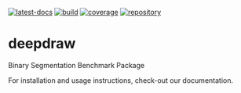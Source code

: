 <!--
SPDX-FileCopyrightText: Copyright © 2023 Idiap Research Institute <contact@idiap.ch>
SPDX-FileContributor: Tim Laibacher <tim.laibacher@idiap.ch>

SPDX-License-Identifier: GPL-3.0-or-later
-->

[![latest-docs](https://img.shields.io/badge/docs-latest-orange.svg)](https://www.idiap.ch/software/biosignal/docs/biosignal/software/deepdraw/main/sphinx/index.html)
[![build](https://gitlab.idiap.ch/biosignal/software/deepdraw/badges/main/pipeline.svg)](https://gitlab.idiap.ch/biosignal/software/deepdraw/commits/main)
[![coverage](https://gitlab.idiap.ch/biosignal/software/deepdraw/badges/main/coverage.svg)](https://www.idiap.ch/software/biosignal/docs/biosignal/software/deepdraw/main/coverage/index.html)
[![repository](https://img.shields.io/badge/gitlab-project-0000c0.svg)](https://gitlab.idiap.ch/biosignal/software/deepdraw)

# deepdraw

Binary Segmentation Benchmark Package

For installation and usage instructions, check-out our documentation.
